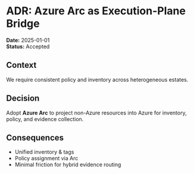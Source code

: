 # ADR: Azure Arc as Execution-Plane Bridge
**Date:** 2025-01-01  
**Status:** Accepted

## Context
We require consistent policy and inventory across heterogeneous estates.

## Decision
Adopt **Azure Arc** to project non-Azure resources into Azure for inventory, policy, and evidence collection.

## Consequences
- Unified inventory & tags
- Policy assignment via Arc
- Minimal friction for hybrid evidence routing
